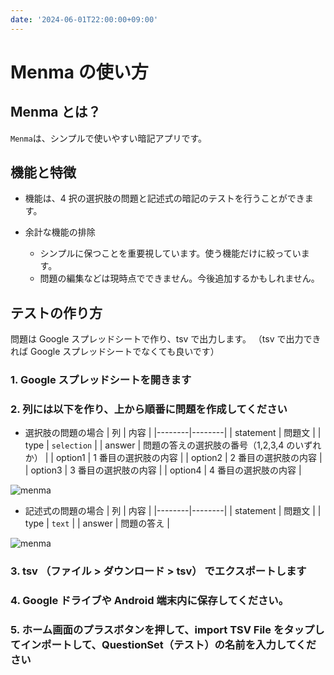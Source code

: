 ```yaml
---
date: '2024-06-01T22:00:00+09:00'
---
```


# Menma の使い方

## Menma とは？

`Menma`は、シンプルで使いやすい暗記アプリです。

## 機能と特徴

- 機能は、4 択の選択肢の問題と記述式の暗記のテストを行うことができます。

- 余計な機能の排除
  - シンプルに保つことを重要視しています。使う機能だけに絞っています。
  - 問題の編集などは現時点でできません。今後追加するかもしれません。

## テストの作り方

問題は Google スプレッドシートで作り、tsv で出力します。
（tsv で出力できれば Google スプレッドシートでなくても良いです）

### 1. Google スプレッドシートを開きます

### 2. 列には以下を作り、上から順番に問題を作成してください

- 選択肢の問題の場合
  | 列 | 内容 |
  |--------|--------|
  | statement | 問題文 |
  | type | `selection` |
  | answer | 問題の答えの選択肢の番号（1,2,3,4 のいずれか） |
  | option1 | 1 番目の選択肢の内容 |
  | option2 | 2 番目の選択肢の内容 |
  | option3 | 3 番目の選択肢の内容 |
  | option4 | 4 番目の選択肢の内容 |

![menma](/menma/2.png 'menma-2')

- 記述式の問題の場合
  | 列 | 内容 |
  |--------|--------|
  | statement | 問題文 |
  | type | `text` |
  | answer | 問題の答え |

![menma](/menma/1.png 'menma-1')

### 3. tsv （ファイル > ダウンロード > tsv） でエクスポートします

### 4. Google ドライブや Android 端末内に保存してください。

### 5. ホーム画面のプラスボタンを押して、import TSV File をタップしてインポートして、QuestionSet（テスト）の名前を入力してください
